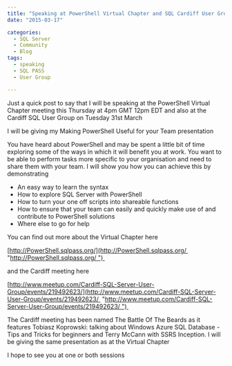 ```yaml
---
title: "Speaking at PowerShell Virtual Chapter and SQL Cardiff User Group this month"
date: "2015-03-17"

categories:
  - SQL Server
  - Community
  - Blog
tags:
  - speaking
  - SQL PASS
  - User Group

---
```


Just a quick post to say that I will be speaking at the PowerShell Virtual Chapter meeting this Thursday at 4pm GMT 12pm EDT and also at the Cardiff SQL User Group on Tuesday 31st March

I will be giving my Making PowerShell Useful for your Team presentation

You have heard about PowerShell and may be spent a little bit of time exploring some of the ways in which it will benefit you at work. You want to be able to perform tasks more specific to your organisation and need to share them with your team. I will show you how you can achieve this by demonstrating

- An easy way to learn the syntax
- How to explore SQL Server with PowerShell
- How to turn your one off scripts into shareable functions
- How to ensure that your team can easily and quickly make use of and contribute to PowerShell solutions
- Where else to go for help

You can find out more about the Virtual Chapter here

[http://PowerShell.sqlpass.org/](http://PowerShell.sqlpass.org/  "http://PowerShell.sqlpass.org/ ") 

and the Cardiff meeting here

[http://www.meetup.com/Cardiff-SQL-Server-User-Group/events/219492623/](http://www.meetup.com/Cardiff-SQL-Server-User-Group/events/219492623/  "http://www.meetup.com/Cardiff-SQL-Server-User-Group/events/219492623/ ") 

The Cardiff meeting has been named The Battle Of The Beards as it features Tobiasz Koprowski: talking about Windows Azure SQL Database - Tips and Tricks for beginners and Terry McCann with SSRS Inception. I will be giving the same presentation as at the Virtual Chapter

I hope to see you at one or both sessions
